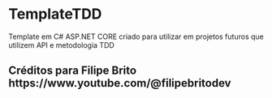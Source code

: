 # TemplateTDD
<p>Template em C# ASP.NET CORE criado para utilizar em projetos futuros que utilizem API e metodologia TDD</p>
<h2>Créditos para Filipe Brito https://www.youtube.com/@filipebritodev </h2>
